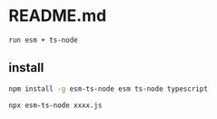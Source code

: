 # README.md

    run esm + ts-node

## install

```bash
npm install -g esm-ts-node esm ts-node typescript
```

```
npx esm-ts-node xxxx.js
```
